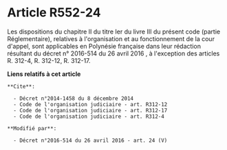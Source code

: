 # Article R552-24

Les dispositions du chapitre II du titre Ier du livre III du présent code (partie Réglementaire), relatives à l'organisation
et au fonctionnement de la cour d'appel, sont applicables en Polynésie française dans leur rédaction résultant du
décret n° 2016-514 du 26 avril 2016 , à l'exception des articles R. 312-4, R. 312-12, R. 312-17.

**Liens relatifs à cet article**

	**Cite**:

	  - Décret n°2014-1458 du 8 décembre 2014
	  - Code de l'organisation judiciaire - art. R312-12
	  - Code de l'organisation judiciaire - art. R312-17
	  - Code de l'organisation judiciaire - art. R312-4

	**Modifié par**:

	  - Décret n°2016-514 du 26 avril 2016 - art. 24 (V)
